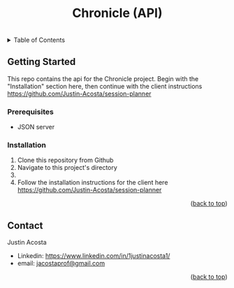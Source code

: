 <a id="readme-top"></a>
<br />
<div align="center">

<h1 align="center">Chronicle (API)</h1>
<br/>
</div>

<!-- TABLE OF CONTENTS -->
<details>
  <summary>Table of Contents</summary>
  <ol>
    <li>
      <a href="#getting-started">Getting Started</a>
      <ul>
        <li><a href="#prerequisites">Prerequisites</a></li>
        <li><a href="#installation">Installation</a></li>
      </ul>
    </li>
    <li><a href="#contact">Contact</a></li>
  </ol>
</details>

<!-- GETTING STARTED -->
## Getting Started
This repo contains the api for the Chronicle project. Begin with the "Installation" section here, then continue with the client instructions https://github.com/Justin-Acosta/session-planner

### Prerequisites
- JSON server

### Installation
1. Clone this repository from Github
2. Navigate to this project's directory
3. 
4. Follow the installation instructions for the client here https://github.com/Justin-Acosta/session-planner

<p align="right">(<a href="#readme-top">back to top</a>)</p>

<!-- CONTACT -->
## Contact
Justin Acosta 
- Linkedin: https://www.linkedin.com/in/1justinacosta1/
- email: jacostaprof@gmail.com

<p align="right">(<a href="#readme-top">back to top</a>)</p>
